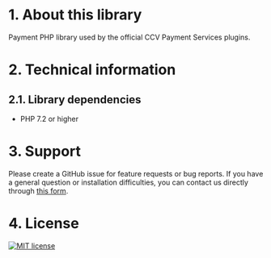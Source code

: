 # 1. About this library

Payment PHP library used by the official CCV Payment Services plugins.

# 2. Technical information

## 2.1. Library dependencies

- PHP 7.2 or higher

# 3. Support

Please create a GitHub issue for feature requests or bug reports. If you have a general question or installation difficulties, you can contact us directly through [this form](https://www.ccv.eu/nl/betaaloplossingen/betaaloplossingen-online/online-payments-voor-developers). 

# 4. License

[![MIT license](https://img.shields.io/github/license/CCV/ccvonlinepayments-php-lib)](https://github.com/CCV/ccvonlinepayments-php-lib/blob/master/LICENSE.txt)
